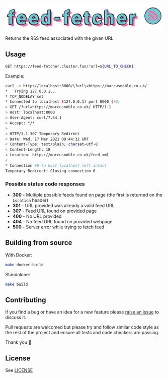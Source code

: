 ![feed-fetcher](logo.png)

Returns the RSS feed associated with the given URL

## Usage

```sh
GET https://feed-fetcher.cluster.fun/?url=${URL_TO_CHECK}
```

Example:

```sh
curl -v http://localhost:8000/\?url\=https://marcusnoble.co.uk/
*   Trying 127.0.0.1...
* TCP_NODELAY set
* Connected to localhost (127.0.0.1) port 8000 (#0)
> GET /?url=https://marcusnoble.co.uk/ HTTP/1.1
> Host: localhost:8000
> User-Agent: curl/7.64.1
> Accept: */*
>
< HTTP/1.1 307 Temporary Redirect
< Date: Wed, 17 Mar 2021 09:44:32 GMT
< Content-Type: text/plain; charset=utf-8
< Content-Length: 18
< Location: https://marcusnoble.co.uk/feed.xml
<
* Connection #0 to host localhost left intact
Temporary Redirect* Closing connection 0
```

### Possible status code responses

* **300** - Multiple possible feeds found on page (the first is returned on the `Location` header)
* **301** - URL provided was already a valid feed URL
* **307** - Feed URL found on provided page
* **400** - No URL provided
* **404** - No feed URL found on provided webpage
* **500** - Server error while trying to fetch feed

## Building from source

With Docker:

```sh
make docker-build
```

Standalone:

```sh
make build
```

## Contributing

If you find a bug or have an idea for a new feature please [raise an issue](issues/new) to discuss it.

Pull requests are welcomed but please try and follow similar code style as the rest of the project and ensure all tests and code checkers are passing.

Thank you 💛

## License

See [LICENSE](LICENSE)
